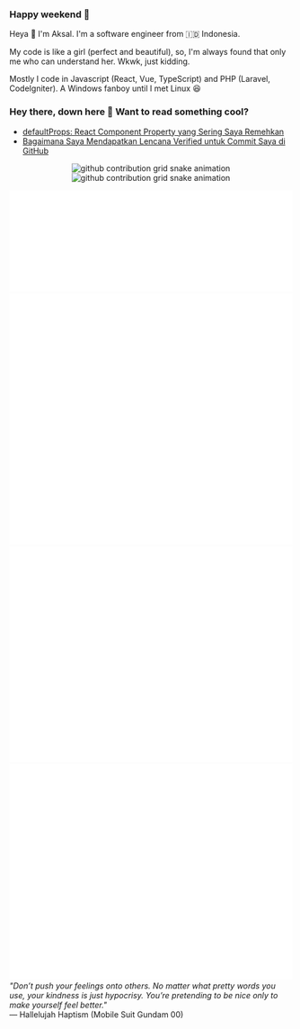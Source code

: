 ### Happy weekend 🥰
Heya 👋 I'm Aksal. I'm a software engineer from 🇮🇩 Indonesia.

My code is like a girl (perfect and beautiful), so, I'm always found that only me who can understand her. Wkwk, just kidding.

Mostly I code in Javascript (React, Vue, TypeScript) and PHP (Laravel, CodeIgniter). A Windows fanboy until I met Linux 😆
### Hey there, down here 👋 Want to read something cool?
- <a href="https://aksalsf.medium.com/defaultprops-react-component-property-yang-sering-saya-remehkan-6fca5b05cf8a?source=rss-bd0cf8323376------2">defaultProps: React Component Property yang Sering Saya Remehkan</a>
- <a href="https://aksalsf.medium.com/bagaimana-saya-mendapatkan-lencana-verified-untuk-commit-saya-di-github-4093994452e9?source=rss-bd0cf8323376------2">Bagaimana Saya Mendapatkan Lencana Verified untuk Commit Saya di GitHub</a>
<p align="center"><img src="https://raw.githubusercontent.com/aksalsf/aksalsf/output/github-contribution-grid-snake-dark.svg#gh-dark-mode-only" alt="github contribution grid snake animation"><img src="https://raw.githubusercontent.com/aksalsf/aksalsf/output/github-contribution-grid-snake.svg#gh-light-mode-only" alt="github contribution grid snake animation"></p>
<img src="/skills-metrics.svg" alt="Skills Metrics">
<img src="/habits-metrics.svg" alt="Habits Metrics">
<img src="/social-metrics.svg" alt="Social Metrics">
<img src="/achievement-metrics.svg" alt="Achievement Metrics">
<em>&quot;Don’t push your feelings onto others. No matter what pretty words you use, your kindness is just hypocrisy. You’re pretending to be nice only to make yourself feel better.&quot;</em> <br>
— Hallelujah Haptism (Mobile Suit Gundam 00)
